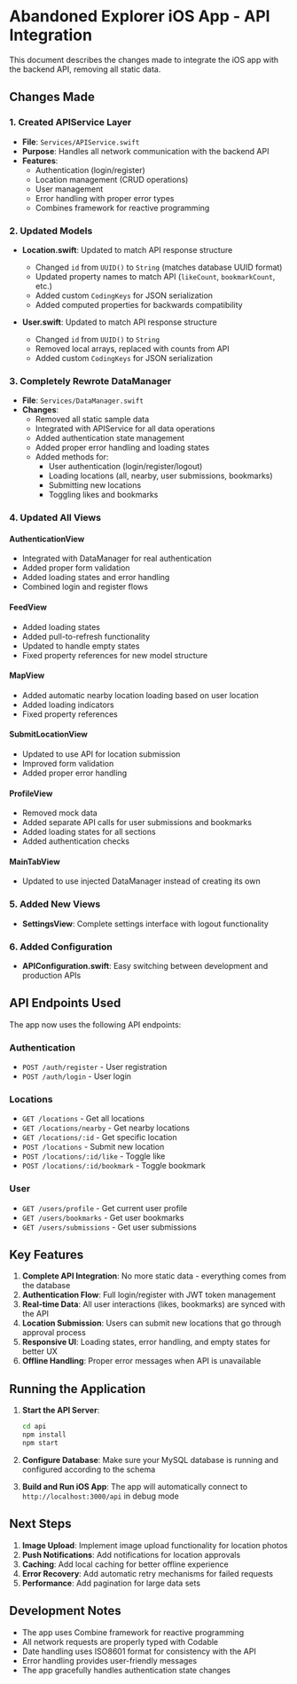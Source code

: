 # Abandoned Explorer iOS App - API Integration

This document describes the changes made to integrate the iOS app with the backend API, removing all static data.

## Changes Made

### 1. Created APIService Layer
- **File**: `Services/APIService.swift`
- **Purpose**: Handles all network communication with the backend API
- **Features**:
  - Authentication (login/register)
  - Location management (CRUD operations)
  - User management
  - Error handling with proper error types
  - Combines framework for reactive programming

### 2. Updated Models
- **Location.swift**: Updated to match API response structure
  - Changed `id` from `UUID()` to `String` (matches database UUID format)
  - Updated property names to match API (`likeCount`, `bookmarkCount`, etc.)
  - Added custom `CodingKeys` for JSON serialization
  - Added computed properties for backwards compatibility

- **User.swift**: Updated to match API response structure
  - Changed `id` from `UUID()` to `String`
  - Removed local arrays, replaced with counts from API
  - Added custom `CodingKeys` for JSON serialization

### 3. Completely Rewrote DataManager
- **File**: `Services/DataManager.swift`
- **Changes**:
  - Removed all static sample data
  - Integrated with APIService for all data operations
  - Added authentication state management
  - Added proper error handling and loading states
  - Added methods for:
    - User authentication (login/register/logout)
    - Loading locations (all, nearby, user submissions, bookmarks)
    - Submitting new locations
    - Toggling likes and bookmarks

### 4. Updated All Views

#### AuthenticationView
- Integrated with DataManager for real authentication
- Added proper form validation
- Added loading states and error handling
- Combined login and register flows

#### FeedView
- Added loading states
- Added pull-to-refresh functionality
- Updated to handle empty states
- Fixed property references for new model structure

#### MapView
- Added automatic nearby location loading based on user location
- Added loading indicators
- Fixed property references

#### SubmitLocationView
- Updated to use API for location submission
- Improved form validation
- Added proper error handling

#### ProfileView
- Removed mock data
- Added separate API calls for user submissions and bookmarks
- Added loading states for all sections
- Added authentication checks

#### MainTabView
- Updated to use injected DataManager instead of creating its own

### 5. Added New Views
- **SettingsView**: Complete settings interface with logout functionality

### 6. Added Configuration
- **APIConfiguration.swift**: Easy switching between development and production APIs

## API Endpoints Used

The app now uses the following API endpoints:

### Authentication
- `POST /auth/register` - User registration
- `POST /auth/login` - User login

### Locations
- `GET /locations` - Get all locations
- `GET /locations/nearby` - Get nearby locations
- `GET /locations/:id` - Get specific location
- `POST /locations` - Submit new location
- `POST /locations/:id/like` - Toggle like
- `POST /locations/:id/bookmark` - Toggle bookmark

### User
- `GET /users/profile` - Get current user profile
- `GET /users/bookmarks` - Get user bookmarks
- `GET /users/submissions` - Get user submissions

## Key Features

1. **Complete API Integration**: No more static data - everything comes from the database
2. **Authentication Flow**: Full login/register with JWT token management
3. **Real-time Data**: All user interactions (likes, bookmarks) are synced with the API
4. **Location Submission**: Users can submit new locations that go through approval process
5. **Responsive UI**: Loading states, error handling, and empty states for better UX
6. **Offline Handling**: Proper error messages when API is unavailable

## Running the Application

1. **Start the API Server**:
   ```bash
   cd api
   npm install
   npm start
   ```

2. **Configure Database**: Make sure your MySQL database is running and configured according to the schema

3. **Build and Run iOS App**: The app will automatically connect to `http://localhost:3000/api` in debug mode

## Next Steps

1. **Image Upload**: Implement image upload functionality for location photos
2. **Push Notifications**: Add notifications for location approvals
3. **Caching**: Add local caching for better offline experience
4. **Error Recovery**: Add automatic retry mechanisms for failed requests
5. **Performance**: Add pagination for large data sets

## Development Notes

- The app uses Combine framework for reactive programming
- All network requests are properly typed with Codable
- Date handling uses ISO8601 format for consistency with the API
- Error handling provides user-friendly messages
- The app gracefully handles authentication state changes
